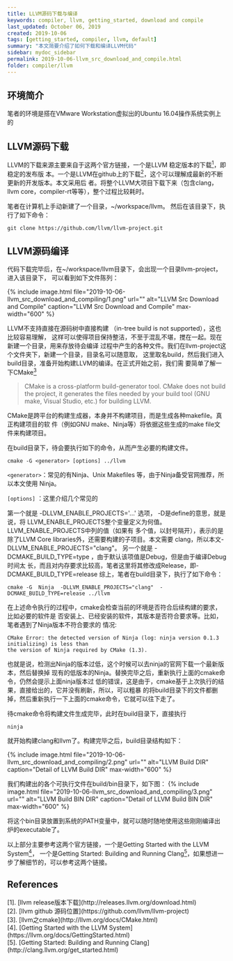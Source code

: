 ```yaml
---
title: LLVM源码下载与编译
keywords: compiler, llvm, getting_started, download and compile
last_updated: October 06, 2019
created: 2019-10-06
tags: [getting_started, compiler, llvm, default]
summary: "本文简要介绍了如何下载和编译LLVM代码"
sidebar: mydoc_sidebar
permalink: 2019-10-06-llvm_src_download_and_compile.html
folder: compiler/llvm
---
```


## 环境简介
笔者的环境是搭在VMware Workstation虚拟出的Ubuntu 16.04操作系统实例上的

## LLVM源码下载
LLVM的下载来源主要来自于这两个官方链接，一个是LLVM 稳定版本的下载[<sup>1</sup>](#refer-anchor-1)，即稳定的发布版
本。一个是LLVM在github上的下载[<sup>2</sup>](#refer-anchor-2)，这个可以理解成最新的不断更新的开发版本。本文采用后
者。将整个LLVM大项目下载下来（包含clang，llvm core，compiler-rt等等），整个过程比较耗时。

笔者在计算机上手动新建了一个目录，~/workspace/llvm。 然后在该目录下，执行了如下命令： 
```
git clone https://github.com/llvm/llvm-project.git
```


## LLVM源码编译
代码下载完毕后，在~/workspace/llvm目录下，会出现一个目录llvm-project，进入该目录下，
可以看到如下文件陈列：


{% include image.html file="2019-10-06-llvm_src_download_and_compiling/1.png" url="" alt="LLVM Src Download and Compile" caption="LLVM Src Download and Compile" max-width="600" %}

LLVM不支持直接在源码树中直接构建 （in-tree build is not supported），这也比较容易理解，
这样可以使得项目保持整洁，不至于混乱不堪，搅在一起。现在新建一个目录，用来存放待会编译
过程中产生的各种文件。我们在llvm-project这个文件夹下，新建一个目录，目录名可以随意取，
这里取名build，然后我们进入build目录，准备开始构建LLVM的编译。在正式开始之前，我们需
要简单了解一下CMake[<sup>3</sup>](#refer-anchor-3)

> CMake is a cross-platform build-generator tool. CMake does not build the project, it
> generates the files needed by your build tool (GNU make, Visual Studio, etc.) for
> building LLVM.

CMake是跨平台的构建生成器，本身并不构建项目，而是生成各种makefile。真正构建项目的软
件（例如GNU make、Ninja等）将依据这些生成的make file文件来构建项目。

在build目录下，待会要执行如下的命令，从而产生必要的构建文件。

```
cmake -G <generator> [options] ../llvm
```

`<generator>`：常见的有Ninja、Unix Makefiles 等，由于Ninja备受官网推荐，所以本文使用
Ninja。

`[options]` ：这里介绍几个常见的

第一个就是 -DLLVM_ENABLE_PROJECTS='...' 选项， -D是define的意思，就是说，将
LLVM_ENABLE_PROJECTS整个变量定义为何值。LLVM_ENABLE_PROJECTS中列的值（如果有
多个值，以封号隔开），表示的是除了LLVM Core libraries外，还需要构建的子项目。本文需要
clang，所以本文-DLLVM_ENABLE_PROJECTS="clang"。
另一个就是 -DCMAKE_BUILD_TYPE=type ，由于默认该项值是Debug，但是由于编译Debug时间太
长，而且对内存要求比较高，笔者这里将其修改成Release，即-DCMAKE_BUILD_TYPE=release
综上，笔者在build目录下，执行了如下命令：

```
cmake -G  Ninja  -DLLVM_ENABLE_PROJECTS="clang"  -DCMAKE_BUILD_TYPE=release ../llvm
```

在上述命令执行的过程中，cmake会检查当前的环境是否符合后续构建的要求，比如必要的软件是
否安装上、已经安装的软件，其版本是否符合要求等。比如，笔者遇到了Ninja版本不符合要求的
情况:

```
CMake Error: the detected version of Ninja (log: ninja version 0.1.3 initializing) is less than
the version of Ninja required by CMake (1.3).
```
也就是说，检测出Ninja的版本过低，这个时候可以去ninja的官网下载一个最新版本，然后替换掉
现有的低版本的Ninja。替换完毕之后，重新执行上面的cmake命令，仍然会提示上面ninja版本过
低的错误，这是由于，cmake基于上次执行的结果，直接给出的，它并没有刷新，所以，可以粗暴
的将build目录下的文件都删掉，然后重新执行一下上面的cmake命令，它就可以往下走了。

待cmake命令将构建文件生成完毕，此时在build目录下，直接执行
```
ninja
```
就开始构建clang和llvm了。构建完毕之后，build目录结构如下：

{% include image.html file="2019-10-06-llvm_src_download_and_compiling/2.png" url="" alt="LLVM Build DIR" caption="Detail of LLVM Build DIR" max-width="600" %}

我们构建出的各个可执行文件在build/bin目录下，如下图：
{% include image.html file="2019-10-06-llvm_src_download_and_compiling/3.png" url="" alt="LLVM Build BIN DIR" caption="Detail of LLVM Build BIN DIR" max-width="600" %}

将这个bin目录放置到系统的PATH变量中，就可以随时随地使用这些刚刚编译出炉的executable了。

以上部分主要参考这两个官方链接，一个是Getting Started with the LLVM System[<sup>4</sup>](#refer-anchor-4)，
一个是Getting Started: Building and Running Clang[<sup>5</sup>](#refer-anchor-5)，如果想进一步了解细节的，可以参考这两个链接。


## References

<div id="refer-anchor-1"></div>
[1]. [llvm release版本下载](http://releases.llvm.org/download.html)
<div id="refer-anchor-2"></div>
[2]. [llvm github 源码位置](https://github.com/llvm/llvm-project)
<div id="refer-anchor-3"></div>
[3]. [llvm之cmake](http://llvm.org/docs/CMake.html)
<div id="refer-anchor-4"></div>
[4]. [Getting Started with the LLVM System](https://llvm.org/docs/GettingStarted.html)
<div id="refer-anchor-5"></div>
[5]. [Getting Started: Building and Running Clang](http://clang.llvm.org/get_started.html)
